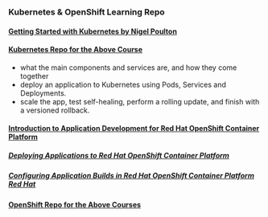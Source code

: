 ### Kubernetes & OpenShift Learning Repo

#### [Getting Started with Kubernetes by Nigel Poulton](https://app.pluralsight.com/library/courses/kubernetes-getting-started)
#### [Kubernetes Repo for the Above Course](https://github.com/nigelpoulton/getting-started-k8s)
 - what the main components and services are, and how they come together
 - deploy an application to Kubernetes using Pods, Services and Deployments.
 - scale the app, test self-healing, perform a rolling update, and finish with a versioned rollback.

#### [Introduction to Application Development for Red Hat OpenShift Container Platform](https://app.pluralsight.com/paths/skills/introduction-to-application-development-for-red-hat-openshift-container-platform)

##### [Deploying Applications to Red Hat OpenShift Container Platform](https://app.pluralsight.com/library/courses/deploy-applications-red-hat-openshift-container-platform)

##### [Configuring Application Builds in Red Hat OpenShift Container Platform Red Hat](https://app.pluralsight.com/library/courses/configure-application-builds-openshift)

#### [OpenShift Repo for the Above Courses](https://github.com/redhattraining/do101-apps)

